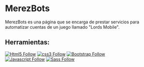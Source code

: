 # MerezBots

MerezBots es una página que se encarga de prestar servicios para automatizar cuentas de un juego llamado "Lords Mobile".
</br>

## Herramientas:
[![Html5 Follow](https://img.shields.io/badge/HTML5-E34F26?style=for-the-badge&logo=html5&logoColor=white)](#)
[![css3 Follow](https://img.shields.io/badge/CSS3-1572B6?style=for-the-badge&logo=css3&logoColor=white)](#)
[![Bootstrap Follow](https://img.shields.io/badge/Bootstrap-563D7C?style=for-the-badge&logo=bootstrap&logoColor=white&labelColor=101010)](#)
</br>
[![Javascript Follow](https://img.shields.io/badge/JavaScript-F7DF1E?style=for-the-badge&logo=javascript&logoColor=black)](#)
[![Sass Follow](https://img.shields.io/badge/Sass-bf4080?style=for-the-badge&logo=sass&logoColor=white&labelColor=101010)](#)
